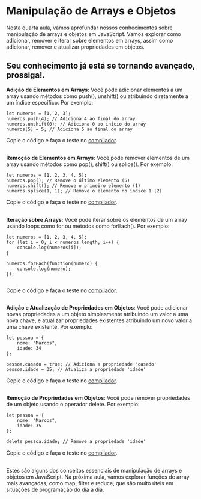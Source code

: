 ## <h1>Manipulação de Arrays e Objetos</h1>

Nesta quarta aula, vamos aprofundar nossos conhecimentos sobre manipulação de arrays e objetos em JavaScript. Vamos explorar como adicionar, remover e iterar sobre elementos em arrays, assim como adicionar, remover e atualizar propriedades em objetos.

## Seu conhecimento já está se tornando avançado, prossiga!.


**Adição de Elementos em Arrays**: Você pode adicionar elementos a um array usando métodos como push(), unshift() ou atribuindo diretamente a um índice específico. Por exemplo:
```
let numeros = [1, 2, 3];
numeros.push(4); // Adiciona 4 ao final do array
numeros.unshift(0); // Adiciona 0 ao início do array
numeros[5] = 5; // Adiciona 5 ao final do array

```
Copie o código e faça o teste no [compilador](https://onecompiler.com/javascript).

##  


**Remoção de Elementos em Arrays**:  Você pode remover elementos de um array usando métodos como pop(), shift() ou splice(). Por exemplo:
```
let numeros = [1, 2, 3, 4, 5];
numeros.pop(); // Remove o último elemento (5)
numeros.shift(); // Remove o primeiro elemento (1)
numeros.splice(1, 1); // Remove o elemento no índice 1 (2)

```
Copie o código e faça o teste no [compilador](https://onecompiler.com/javascript).

##  

**Iteração sobre Arrays**:  Você pode iterar sobre os elementos de um array usando loops como for ou métodos como forEach(). Por exemplo:
```
let numeros = [1, 2, 3, 4, 5];
for (let i = 0; i < numeros.length; i++) {
    console.log(numeros[i]);
}

numeros.forEach(function(numero) {
    console.log(numero);
});


```
Copie o código e faça o teste no [compilador](https://onecompiler.com/javascript).

##  

**Adição e Atualização de Propriedades em Objetos**: Você pode adicionar novas propriedades a um objeto simplesmente atribuindo um valor a uma nova chave, e atualizar propriedades existentes atribuindo um novo valor a uma chave existente. Por exemplo:
```
let pessoa = {
    nome: "Marcos",
    idade: 34
};

pessoa.casado = true; // Adiciona a propriedade 'casado'
pessoa.idade = 35; // Atualiza a propriedade 'idade'

```
Copie o código e faça o teste no [compilador](https://onecompiler.com/javascript).

##  


**Remoção de Propriedades em Objetos**:  Você pode remover propriedades de um objeto usando o operador delete. Por exemplo:
```
let pessoa = {
    nome: "Marcos",
    idade: 35
};

delete pessoa.idade; // Remove a propriedade 'idade'

```
Copie o código e faça o teste no [compilador](https://onecompiler.com/javascript).

##  


Estes são alguns dos conceitos essenciais de manipulação de arrays e objetos em JavaScript. Na próxima aula, vamos explorar funções de array mais avançadas, como map, filter e reduce, que são muito úteis em situações de programação do dia a dia. 
